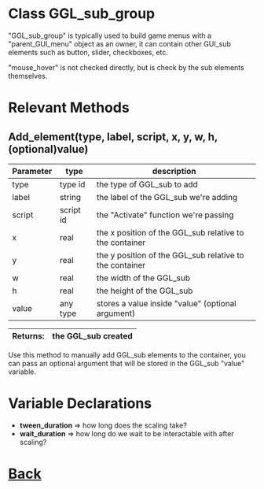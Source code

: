 # Class GGL_sub_group

"GGL_sub_group" is typically used to build game menus with a "parent_GUI_menu" object as an owner, it can contain other GUI_sub elements such as button, slider, checkboxes, etc.

"mouse_hover" is not checked directly, but is check by the sub elements themselves.	

# Relevant Methods

## Add_element(type, label, script, x, y, w, h, (optional)value)

| Parameter   |  type   |              description                   |
|--           |       --|--                                          |
|    type     |   type id   |    the type of GGL_sub to add                   |
|    label    |   string   |     the label of the GGL_sub we're adding             |
|    script   |   script id   |    the "Activate" function we're passing         |
|    x        |   real   |     the x position of the GGL_sub relative to the container      |
|    y        |   real   |     the y position of the GGL_sub relative to the container  |
|    w        |   real   |     the width of the GGL_sub  |
|    h        |   real   |     the height of the GGL_sub   |
|    value    |   any type |   stores a value inside "value" (optional argument)   |

| Returns:  | the GGL_sub created |
|--         |                   --|

Use this method to manually add GGL_sub elements to the container, you can pass an optional argument that will be stored in the GGL_sub "value" variable.

# Variable Declarations

- **tween_duration** => how long does the scaling take?
- **wait_duration**  => how long do we wait to be interactable with after scaling?

# [Back](https://github.com/Ced30/GML-GUI-Library-GGL-Documentation/blob/main/API/Struct%20Classes.md)
